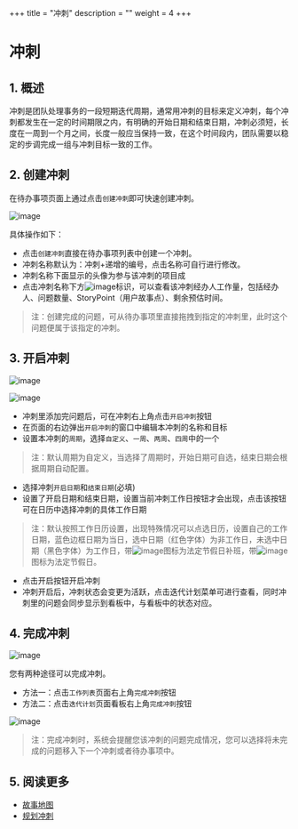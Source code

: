 +++
title = "冲刺"
description = ""
weight = 4
+++

# 冲刺

## 1. 概述

冲刺是团队处理事务的一段短期迭代周期，通常用冲刺的目标来定义冲刺，每个冲刺都发生在一定的时间期限之内，有明确的开始日期和结束日期，冲刺必须短，长度在一周到一个月之间，长度一般应当保持一致，在这个时间段内，团队需要以稳定的步调完成一组与冲刺目标一致的工作。

## 2. 创建冲刺

在待办事项页面上通过点击`创建冲刺`即可快速创建冲刺。

![image](/docs/user-guide/cooperation/work-lists/image/work-list-17.png) 

具体操作如下：

* 点击`创建冲刺`直接在待办事项列表中创建一个冲刺。
* 冲刺名称默认为：冲刺+递增的编号，点击名称可自行进行修改。
* 冲刺名称下面显示的头像为参与该冲刺的项目成
* 点击冲刺名称下方![image](https://minio.choerodon.com.cn/knowledgebase-service/file_0c4ba56c819b49649112fbb24735ad8f_blob.png)标识，可以查看该冲刺经办人工作量，包括经办人、问题数量、StoryPoint（用户故事点）、剩余预估时间。

<blockquote class="note">注：创建完成的问题，可从待办事项里直接拖拽到指定的冲刺里，此时这个问题便属于该指定的冲刺。</blockquote>

## 3. 开启冲刺

![image](/docs/user-guide/cooperation/work-lists/image/work-list-18.png)

![image](/docs/user-guide/cooperation/work-lists/image/work-list-19.png)

* 冲刺里添加完问题后，可在冲刺右上角点击`开启冲刺`按钮
* 在页面的右边弹出`开启冲刺`的窗口中编辑本冲刺的名称和目标
* 设置本冲刺的`周期`，选择`自定义`、`一周`、`两周`、`四周`中的一个

<blockquote class="note">注：默认周期为自定义，当选择了周期时，开始日期可自选，结束日期会根据周期自动配置。</blockquote>

* 选择冲刺`开启日期`和`结束日期`(必填)
* 设置了开启日期和结束日期，设置当前冲刺工作日按钮才会出现，点击该按钮可在日历中选择冲刺的具体工作日期

<blockquote class="note">注：默认按照工作日历设置，出现特殊情况可以点选日历，设置自己的工作日期，蓝色边框日期为当日，选中日期（红色字体）为非工作日，未选中日期（黑色字体）为工作日，带<img src="https://minio.choerodon.com.cn/knowledgebase-service/file_eabbf8eed1dd47a181870b1d1fd22d74_blob.png" alt="image">图标为法定节假日补班，带<img src="https://minio.choerodon.com.cn/knowledgebase-service/file_0e28e3542b014a58afdb8a3cdfdffc0c_blob.png" alt="image">图标为法定节假日。</blockquote>

* 点击开启按钮开启冲刺
* 冲刺开启后，冲刺状态会变更为活跃，点击迭代计划菜单可进行查看，同时冲刺里的问题会同步显示到看板中，与看板中的状态对应。

## 4. 完成冲刺

![image](/docs/user-guide/cooperation/work-lists/image/work-list-20.png)

您有两种途径可以完成冲刺。

* 方法一：点击`工作列表`页面右上角`完成冲刺`按钮
* 方法二：点击`迭代计划`页面看板右上角`完成冲刺`按钮

![image](/docs/user-guide/cooperation/work-lists/image/work-list-21.png)

<blockquote class="note">注：完成冲刺时，系统会提醒您该冲刺的问题完成情况，您可以选择将未完成的问题移入下一个冲刺或者待办事项中。</blockquote>

## 5. 阅读更多

- [故事地图](../user-story)
- [规划冲刺](../plan-sprint)
